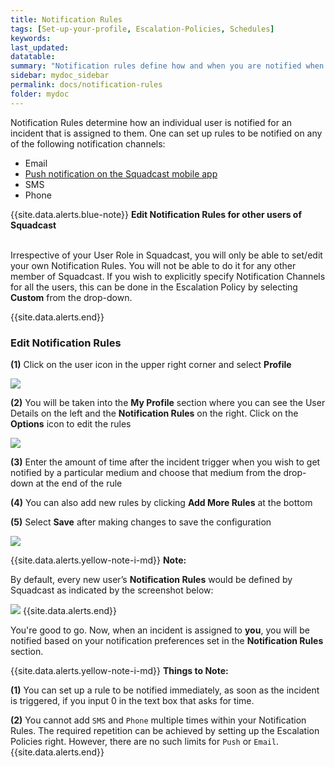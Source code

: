 ```yaml
---
title: Notification Rules
tags: [Set-up-your-profile, Escalation-Policies, Schedules]
keywords: 
last_updated: 
datatable: 
summary: "Notification rules define how and when you are notified when an incident is assigned to you"
sidebar: mydoc_sidebar
permalink: docs/notification-rules
folder: mydoc
---
```


Notification Rules determine how an individual user is notified for an incident that is assigned to them. One can set up rules to be notified on any of the following notification channels: 

- Email
- [Push notification on the Squadcast mobile app](using-the-mobile-app)
- SMS
- Phone

{{site.data.alerts.blue-note}}
<b>Edit Notification Rules for other users of Squadcast</b><br/><br/>
<p>Irrespective of your User Role in Squadcast, you will only be able to set/edit your own Notification Rules. You will not be able to do it for any other member of Squadcast. If you wish to explicitly specify Notification Channels for all the users, this can be done in the Escalation Policy by selecting <b>Custom</b> from the drop-down.</p>
{{site.data.alerts.end}}

### Edit Notification Rules

**(1)** Click on the user icon in the upper right corner and select **Profile** 

![](images/notification_rules_1.png)

**(2)** You will be taken into the **My Profile** section where you can see the User Details on the left and the **Notification Rules** on the right. Click on the **Options** icon to edit the rules 

![](images/notification_rules_2.png)

**(3)** Enter the amount of time after the incident trigger when you wish to get notified by a particular medium and choose that medium from the drop-down at the end of the rule

**(4)** You can also add new rules by clicking **Add More Rules** at the bottom

**(5)** Select **Save** after making changes to save the configuration

![](images/notification_rules_3.png)

{{site.data.alerts.yellow-note-i-md}}
**Note:**

By default, every new user’s **Notification Rules** would be defined by Squadcast as indicated by the screenshot below:


![](images/notification_rules_4.png)
{{site.data.alerts.end}}

You're good to go. Now, when an incident is assigned to **you**, you will be notified based on your notification preferences set in the **Notification Rules** section.

{{site.data.alerts.yellow-note-i-md}}
**Things to Note:**

**(1)** You can set up a rule to be notified immediately, as soon as the incident is triggered, if you input 0 in the text box that asks for time.

**(2)** You cannot add `SMS` and `Phone` multiple times within your Notification Rules. The required repetition can be achieved by setting up the Escalation Policies right. However, there are no such limits for `Push` or `Email`.
{{site.data.alerts.end}}